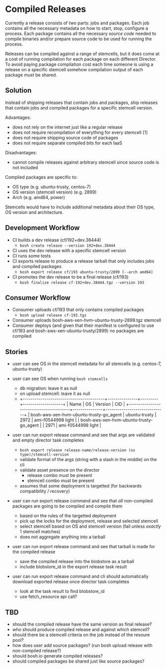 # Compiled Releases

Currently a release consists of two parts: jobs and packages. Each job contains all the necessary metadata on how to start, stop, configure a process. Each package contains all the necessary *source code* needed to compile binaries and/or prepare source code to be used for running the process.

Releases can be compiled against a range of stemcells, but it does come at a cost of running compilation for each package on each different Director. To avoid paying package compilation cost each time someone is using a release on a specific stemcell somehow compilation output of each package must be shared.

## Solution

Instead of shipping releases that contain jobs and packages, ship releases that contain jobs and compiled packages for a specific stemcell version.

Advantages:

- does not rely on the internet just like a regular release
- does not require recompilation of everything for every stemcell [1]
- does not require shipping source code of packages
- does not require separate compiled bits for each IaaS

Disadvantages:

- cannot compile releases against arbitrary stemcell since source code is not included

Compiled packages are specific to:

- OS type (e.g. ubuntu-trusty, centos-7)
- OS version (stemcell version) (e.g. 2899)
- Arch (e.g. amd64, power)

Stemcells would have to include additional metadata about their OS type, OS version and architecture.

## Development Workflow

- CI builds a dev release (cf/192+dev.38444)
  - `bosh create release --version 192+dev.38444`
- CI uses the dev release with a specific stemcell version
- CI runs some tests
- CI exports release to produce a release tarball that only includes jobs and compiled packages
  - `bosh export release cf/193 ubuntu-trusty/2899 [--arch amd64]`
- CI promotes the dev release to be a final release (cf/193)
  - `bosh finalize release cf-192+dev.38444.tgz --version 193`

## Consumer Workflow

- Consumer uploads cf/193 that only contains compiled packages
  - `bosh upload release cf-193.tgz`
- Consumer uploads bosh-aws-xen-hvm-ubuntu-trusty-2899.tgz stemcell
- Consumer deploys (and given that their manifest is configured to use cf/193 and bosh-aws-xen-ubuntu-trusty/2899) no packages are compiled

## Stories

- user can see OS in the stemcell metadata for all stemcells (e.g. centos-7, ubuntu-trusty)

- user can see OS when running `bosh stemcells`
  - db migration: leave it as null
  - on upload stemcell: leave it as null
  - +-----------------------------------------+---------------+---------+--------------------+
	| Name                                    | OS            | Version | CID                |
	+-----------------------------------------+---------------+------------------------------+
	| bosh-aws-xen-hvm-ubuntu-trusty-go_agent | ubuntu-trusty | 2972    | ami-f0544998 light |
	| bosh-aws-xen-hvm-ubuntu-trusty-go_agent |               | 2971    | ami-f0544998 light |

- user can run export release command and see that args are validated and empty director task completes
  - `bosh export release release-name/release-version (os type)/stemcell-version`
  - validate format of the args (string with a slash in the middle) on the cli
  - validate asset presence on the director
    - release combo must be present
    - stemcell combo must be present
  - assumes that some deployment is targetted (for backwards compatibility / recovery)

- user can run export release command and see that *all* non-compiled packages are going to be compiled and compile them
  - based on the rules of the targetted deployment
  - pick up the locks for the deployment, release and selected stemcell
  - select stemcell based on OS and stemcell version (fail unless *exactly* 1 stemcell matches)
  - does not aggregate anything into a tarball

- user can run export release command and see that tarball is made for the compiled release
  - save the compiled release into the blobstore as a tarball
  - include blobstore_id in the export release task result

- user can run export release command and cli should automatically download exported release once director task completes
  - look at the task result to find blobstore_id
  - use fetch_resource api call?

## TBD

- should the compiled release have the same version as final release?
- who should produce compiled release and against which stemcell?
- should there be a stemcell criteria on the job instead of the resoure pool?
- how does user add source packages? (run bosh upload release with non-compiled release?)
- should bosh.io generate compiled releases?
- should compiled packages be shared just like source packages?
